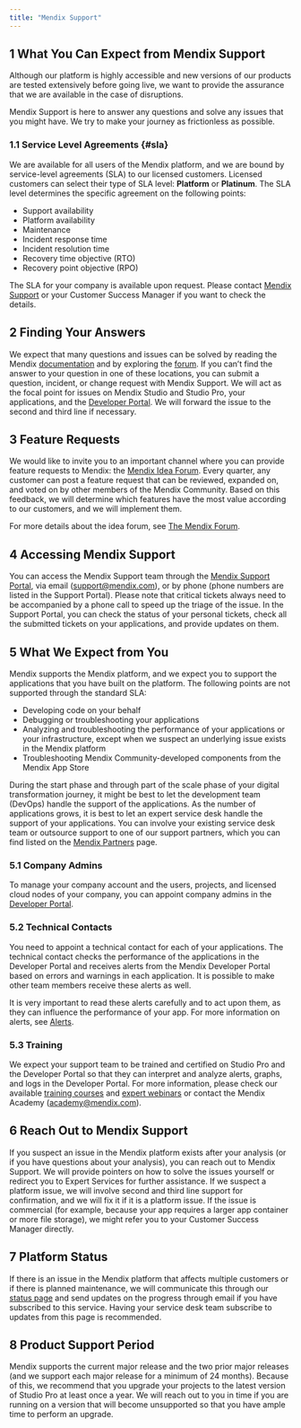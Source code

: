 ```yaml
---
title: "Mendix Support"
---
```


## 1 What You Can Expect from Mendix Support

Although our platform is highly accessible and new versions of our products are tested extensively before going live, we want to provide the assurance that we are available in the case of disruptions.

Mendix Support is here to answer any questions and solve any issues that you might have. We try to make your journey as frictionless as possible.

### 1.1 Service Level Agreements {#sla}

We are available for all users of the Mendix platform, and we are bound by service-level agreements (SLA) to our licensed customers. Licensed customers can select their type of SLA level: **Platform** or **Platinum**. The SLA level determines the specific agreement on the following points:

* Support availability
* Platform availability
* Maintenance
* Incident response time
* Incident resolution time
* Recovery time objective (RTO)
* Recovery point objective (RPO)

The SLA for your company is available upon request. Please contact [Mendix Support](https://support.mendix.com) or your Customer Success Manager if you want to check the details.

## 2 Finding Your Answers

We expect that many questions and issues can be solved by reading the Mendix [documentation](https://docs.mendix.com) and by exploring the [forum](https://forum.mendix.com). If you can’t find the answer to your question in one of these locations, you can submit a question, incident, or change request with Mendix Support. We will act as the focal point for issues on Mendix Studio and Studio Pro, your applications, and the [Developer Portal](https://home.mendix.com). We will forward the issue to the second and third line if necessary.

## 3 Feature Requests

We would like to invite you to an important channel where you can provide feature requests to Mendix: the [Mendix Idea Forum](https://forum.mendix.com/link/ideas/). Every quarter, any customer can post a feature request that can be reviewed, expanded on, and voted on by other members of the Mendix Community. Based on this feedback, we will determine which features have the most value according to our customers, and we will implement them.

For more details about the idea forum, see [The Mendix Forum](/developerportal/community-tools/mendix-forum#IdeasTab).

## 4 Accessing Mendix Support

You can access the Mendix Support team through the [Mendix Support Portal](https://support.mendix.com), via email (support@mendix.com), or by phone (phone numbers are listed in the Support Portal). Please note that critical tickets always need to be accompanied by a phone call to speed up the triage of the issue. In the Support Portal, you can check the status of your personal tickets, check all the submitted tickets on your applications, and provide updates on them.

## 5 What We Expect from You

Mendix supports the Mendix platform, and we expect you to support the applications that you have built on the platform. The following points are not supported through the standard SLA:

* Developing code on your behalf
* Debugging or troubleshooting your applications
* Analyzing and troubleshooting the performance of your applications or your infrastructure, except when we suspect an underlying issue exists in the Mendix platform
* Troubleshooting Mendix Community-developed components from the Mendix App Store

During the start phase and through part of the scale phase of your digital transformation journey, it might be best to let the development team (DevOps) handle the support of the applications. As the number of applications grows, it is best to let an expert service desk handle the support of your applications. You can involve your existing service desk team or outsource support to one of our support partners, which you can find listed on the [Mendix Partners](https://developer.mendixcloud.com/openid/login?immediate=true&continuation=link/partneroverview) page.

### 5.1 Company Admins

To manage your company account and the users, projects, and licensed cloud nodes of your company, you can appoint company admins in the [Developer Portal](https://home.mendix.com).

### 5.2 Technical Contacts

You need to appoint a technical contact for each of your applications. The technical contact checks the performance of the applications in the Developer Portal and receives alerts from the Mendix Developer Portal based on errors and warnings in each application. It is possible to make other team members receive these alerts as well.

It is very important to read these alerts carefully and to act upon them, as they can influence the performance of your app. For more information on alerts, see [Alerts](/developerportal/operate/monitoring-application-health).

### 5.3 Training

We expect your support team to be trained and certified on Studio Pro and the Developer Portal so that they can interpret and analyze alerts, graphs, and logs in the Developer Portal. For more information, please check our available [training courses](https://gettingstarted.mendixcloud.com/link/classroom) and [expert webinars](https://gettingstarted.mendixcloud.com/link/webinar) or contact the Mendix Academy (<academy@mendix.com>).

## 6 Reach Out to Mendix Support

If you suspect an issue in the Mendix platform exists after your analysis (or if you have questions about your analysis), you can reach out to Mendix Support. We will provide pointers on how to solve the issues yourself or redirect you to Expert Services for further assistance. If we suspect a platform issue, we will involve second and third line support for confirmation, and we will fix it if it is a platform issue. If the issue is commercial (for example, because your app requires a larger app container or more file storage), we might refer you to your Customer Success Manager directly.

## 7 Platform Status

If there is an issue in the Mendix platform that affects multiple customers or if there is planned maintenance, we will communicate this through our [status page](https://status.mendix.com) and send updates on the progress through email if you have subscribed to this service. Having your service desk team subscribe to updates from this page is recommended.

## 8 Product Support Period

Mendix supports the current major release and the two prior major releases (and we support each major release for a minimum of 24 months). Because of this, we recommend that you upgrade your projects to the latest version of Studio Pro at least once a year. We will reach out to you in time if you are running on a version that will become unsupported so that you have ample time to perform an upgrade.
